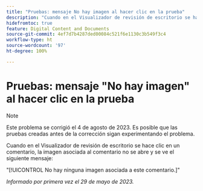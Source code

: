 ```yaml
---
title: "Pruebas: mensaje No hay imagen al hacer clic en la prueba"
description: "Cuando en el Visualizador de revisión de escritorio se hace clic en un comentario, la imagen asociada al comentario no se abre y se ve un mensaje."
hidefromtoc: true
feature: Digital Content and Documents
source-git-commit: 4ef7d7b4287ded00084c521f6e1130c3b549f3c4
workflow-type: ht
source-wordcount: '97'
ht-degree: 100%

---
```



# Pruebas: mensaje &quot;No hay imagen&quot; al hacer clic en la prueba

>[!NOTE]
>
>Este problema se corrigió el 4 de agosto de 2023. Es posible que las pruebas creadas antes de la corrección sigan experimentando el problema.

Cuando en el Visualizador de revisión de escritorio se hace clic en un comentario, la imagen asociada al comentario no se abre y se ve el siguiente mensaje:

&quot;[!UICONTROL No hay ninguna imagen asociada a este comentario.]&quot;

_Informado por primera vez el 29 de mayo de 2023._
